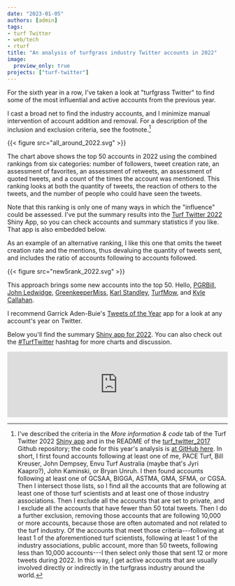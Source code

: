 ```yaml
---
date: "2023-01-05"
authors: [admin]
tags:
- turf Twitter
- web/tech
- rturf
title: "An analysis of turfgrass industry Twitter accounts in 2022"
image: 
  preview_only: true
projects: ["turf-twitter"]
---
```


For the sixth year in a row, I've taken a look at "turfgrass Twitter" to find some of the most influential and active accounts from the previous year. 

I cast a broad net to find the industry accounts, and I minimize manual intervention of account addition and removal. For a description of the inclusion and exclusion criteria, see the footnote.[^1] 

[^1]: I've described the criteria in the *More information & code* tab of the Turf Twitter 2022 [Shiny app](https://asianturfgrass.shinyapps.io/turf_twitter_2022/) and in the README of the [turf_twitter_2017](https://micahwoods.github.io/turf_twitter_2017/) Github repository; the code for this year's analysis is [at GitHub here](https://github.com/micahwoods/turf_twitter_2022). In short, I first found accounts following at least one of me, PACE Turf, Bill Kreuser, John Dempsey, Envu Turf Australia (maybe that's Jyri Kaapro?), John Kaminski, or Bryan Unruh. I then found accounts following at least one of GCSAA, BIGGA, ASTMA, GMA, SFMA, or CGSA. Then I intersect those lists, so I find all the accounts that are following at least one of those turf scientists and at least one of those industry associations. Then I exclude all the accounts that are set to private, and I exclude all the accounts that have fewer than 50 total tweets. Then I do a further exclusion, removing those accounts that are following 10,000 or more accounts, because those are often automated and not related to the turf industry. Of the accounts that meet those criteria---following at least 1 of the aforementioned turf scientists, following at least 1 of the industry associations, public account, more than 50 tweets, following less than 10,000 accounts---I then select only those that sent 12 or more tweets during 2022. In this way, I get active accounts that are usually involved directly or indirectly in the turfgrass industry around the world.

{{< figure src="all_around_2022.svg" >}}

The chart above shows the top 50 accounts in 2022 using the combined rankings from six categories: number of followers, tweet creation rate, an assessment of favorites, an assessment of retweets, an assessment of quoted tweets, and a count of the times the account was mentioned. This ranking looks at both the quantity of tweets, the reaction of others to the tweets, and the number of people who could have seen the tweets. 

Note that this ranking is only one of many ways in which the "influence" could be assessed. I've put the summary results into the [Turf Twitter 2022](https://asianturfgrass.shinyapps.io/turf_twitter_2022/) Shiny App, so you can check accounts and summary statistics if you like. That app is also embedded below.

As an example of an alternative ranking, I like this one that omits the tweet creation rate and the mentions, thus devaluing the quantity of tweets sent, and includes the ratio of accounts following to accounts followed. 

{{< figure src="new5rank_2022.svg" >}} 

This approach brings some new accounts into the top 50. Hello, [PGRBill](https://twitter.com/PGRBill), [John Ledwidge](https://twitter.com/johnledwidge), [GreenkeeperMiss](https://twitter.com/GreenkeeperMiss), [Karl Standley](https://twitter.com/karl_standley), [TurfMow](https://twitter.com/turfmow), and [Kyle Callahan](https://twitter.com/callahan_kyle).

I recommend Garrick Aden-Buie's [Tweets of the Year](https://gadenbuie.shinyapps.io/tweets-of-the-year/) app for a look at any account's year on Twitter. 

Below you'll find the summary [Shiny app for 2022](https://asianturfgrass.shinyapps.io/turf_twitter_2022/). You can also check out the [#TurfTwitter](https://twitter.com/hashtag/TurfTwitter?src=hashtag_click) hashtag for more charts and discussion.

<script type="text/javascript" src="https://cdnjs.cloudflare.com/ajax/libs/iframe-resizer/4.3.1/iframeResizer.min.js"></script>
<style>
  iframe {
    min-width: 100%;
  }
</style>
<iframe id="myIframe" src="https://asianturfgrass.shinyapps.io/turf_twitter_2022/" scrolling="no" frameborder="no"></iframe>
<script>
  iFrameResize({
   heightCalculationMethod: 'lowestElement'
  });
</script>



